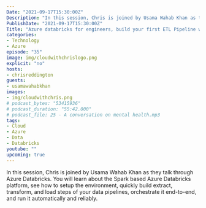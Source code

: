 ```yaml
---
Date: "2021-09-17T15:30:00Z"
Description: "In this session, Chris is joined by Usama Wahab Khan as they talk through Azure Databricks. You will learn about the Spark based Azure Databricks platform, see how to setup the environment, quickly build extract, transform, and load steps of your data pipelines, orchestrate it end-to-end, and run it automatically and reliably."
PublishDate: "2021-09-17T15:30:00Z"
Title: "Azure databricks for engineers, build your first ETL Pipeline with ADB"
categories:
- Technology
- Azure
episode: "35"
image: img/cloudwithchrislogo.png
explicit: "no"
hosts:
- chrisreddington
guests:
- usamawahabkhan
images:
- img/cloudwithchris.png
# podcast_bytes: "53415936"
# podcast_duration: "55:42.000"
# podcast_file: 25 - A conversation on mental health.mp3
tags:
- Cloud
- Azure
- Data
- Databricks
youtube: ""
upcoming: true
---
```

In this session, Chris is joined by Usama Wahab Khan as they talk through Azure Databricks. You will learn about the Spark based Azure Databricks platform, see how to setup the environment, quickly build extract, transform, and load steps of your data pipelines, orchestrate it end-to-end, and run it automatically and reliably.